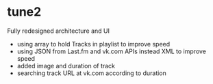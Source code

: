 # tune2
Fully redesigned architecture and UI
- using array to hold Tracks in playlist to improve speed
- using JSON from Last.fm and vk.com APIs instead XML to improve speed
- added image and duration of track
- searching track URL at vk.com according to duration

